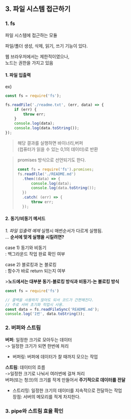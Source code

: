 ## 3. 파일 시스템 접근하기

### **1. fs**
파일 시스템에 접근하는 모듈    

파일/폴더 생성, 삭제, 읽기, 쓰기 기능이 있다.

웹 브라우저에서는 제한적이였으나,   
 노드는 권한을 가지고 있음  
#### 1. 파일 입출력
ex)
```javascript
const fs = require('fs');

fs.readFile('./readme.txt', (err, data) => {
    if (err) {
        throw err;
    }
    console.log(data);
    console.log(data.toString());
});
```
> 해당 결과를 실행하면   바이너리,버퍼    
> (컴퓨터가 읽을 수 있는 0,1의 데이터)로 반환   

> promises 방식으로 선언되기도 한다.
> ```javascript
> const fs = require('fs').promises;
> fs.readFile('./README.md')
>   .then((data) => {
>       console.log(data);
>       console.log(data.toString());
>   })
>   .catch( (err) => {
>       throw err;
>   }); 
> ```
#### 2. 동기/비동기 메서드
*1. 파일 입출력 예제* 실행시 매번순서가 다르게 실행됨.    
... **순서에 맞게 실행을 시킬려면?**    

case 1)
동기와 비동기   
: 백그라운드 작업 완료 확인 여부    

case 2) 블로킹과 논 블로킹  
: 함수가 바로 return 되는지 여부    

\>**노드에서는 대부분 동기-블로킹 방식과 비동기-논 블로킹 방식**

```javascript
const fs = require('fs')

// 콜백을 사용하지 않아도 되서 코드가 간편해진다.
// 주로 서버 초기화 작업시 사용.
const data = fs.readFileSync('README.md');
console.log('1번', data.toString());
```

### 2. 버퍼와 스트림
**버퍼**: 일정한 크기로 모아두는 데이터  
-> 일정한 크기가 되면 한번에 처리   
- 버퍼링: 버퍼에 데이터가 찰 때까지 모으는 작업   

**스트림**: 데이터의 흐름   
->일정한 크기로 나눠서 여러번에 걸쳐 처리  
버퍼(또는 청크)의 크기를 작게 만들어서 **주기적으로 데이터를 전달**     
- 스트리밍: 일정한 크기의 데이터를 지속적으로 전달하는 작업   
장점: 서버의 메모리를 적게 차지한다.

### 3. pipe와 스트림 효율 확인
